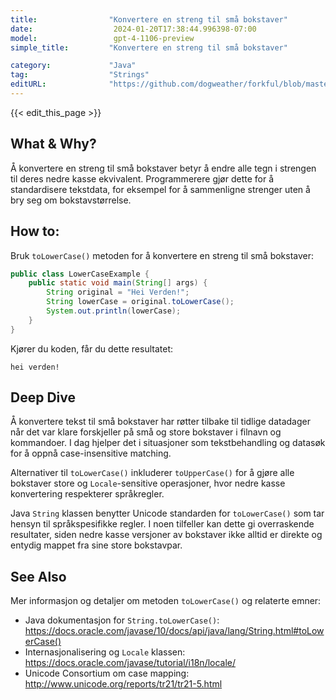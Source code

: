 ```yaml
---
title:                "Konvertere en streng til små bokstaver"
date:                  2024-01-20T17:38:44.996398-07:00
model:                 gpt-4-1106-preview
simple_title:         "Konvertere en streng til små bokstaver"

category:             "Java"
tag:                  "Strings"
editURL:              "https://github.com/dogweather/forkful/blob/master/content/no/java/converting-a-string-to-lower-case.md"
---
```


{{< edit_this_page >}}

## What & Why?
Å konvertere en streng til små bokstaver betyr å endre alle tegn i strengen til deres nedre kasse ekvivalent. Programmerere gjør dette for å standardisere tekstdata, for eksempel for å sammenligne strenger uten å bry seg om bokstavstørrelse.

## How to:
Bruk `toLowerCase()` metoden for å konvertere en streng til små bokstaver:

```java
public class LowerCaseExample {
    public static void main(String[] args) {
        String original = "Hei Verden!";
        String lowerCase = original.toLowerCase();
        System.out.println(lowerCase);
    }
}
```

Kjører du koden, får du dette resultatet:

```
hei verden!
```

## Deep Dive
Å konvertere tekst til små bokstaver har røtter tilbake til tidlige datadager når det var klare forskjeller på små og store bokstaver i filnavn og kommandoer. I dag hjelper det i situasjoner som tekstbehandling og datasøk for å oppnå case-insensitive matching.

Alternativer til `toLowerCase()` inkluderer `toUpperCase()` for å gjøre alle bokstaver store og `Locale`-sensitive operasjoner, hvor nedre kasse konvertering respekterer språkregler.

Java `String` klassen benytter Unicode standarden for `toLowerCase()` som tar hensyn til språkspesifikke regler. I noen tilfeller kan dette gi overraskende resultater, siden nedre kasse versjoner av bokstaver ikke alltid er direkte og entydig mappet fra sine store bokstavpar.

## See Also
Mer informasjon og detaljer om metoden `toLowerCase()` og relaterte emner:
- Java dokumentasjon for `String.toLowerCase()`: https://docs.oracle.com/javase/10/docs/api/java/lang/String.html#toLowerCase()
- Internasjonalisering og `Locale` klassen: https://docs.oracle.com/javase/tutorial/i18n/locale/
- Unicode Consortium om case mapping: http://www.unicode.org/reports/tr21/tr21-5.html

